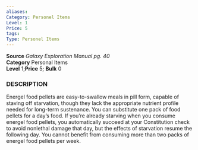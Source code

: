 ```yaml
---
aliases: 
Category: Personel Items
Level: 1
Price: 5
tags: 
Type: Personel Items
---
```

**Source** _Galaxy Exploration Manual pg. 40_  
**Category** Personal Items  
**Level** 1;**Price** 5; **Bulk** 0

### DESCRIPTION

Energel food pellets are easy-to-swallow meals in pill form, capable of staving off starvation, though they lack the appropriate nutrient profile needed for long-term sustenance. You can substitute one pack of food pellets for a day’s food. If you’re already starving when you consume energel food pellets, you automatically succeed at your Constitution check to avoid nonlethal damage that day, but the effects of starvation resume the following day. You cannot benefit from consuming more than two packs of energel food pellets per week.
